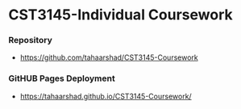 # CST3145-Individual Coursework

### Repository
- https://github.com/tahaarshad/CST3145-Coursework

### GitHUB Pages Deployment
- https://tahaarshad.github.io/CST3145-Coursework/

